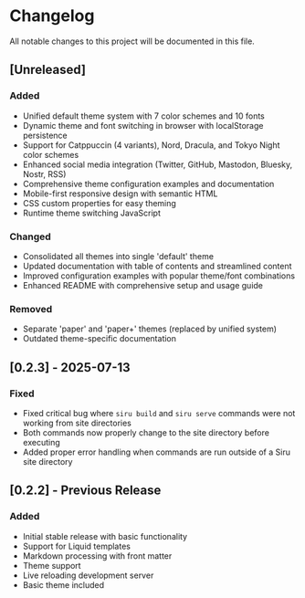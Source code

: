 # Changelog

All notable changes to this project will be documented in this file.

## [Unreleased]

### Added
- Unified default theme system with 7 color schemes and 10 fonts
- Dynamic theme and font switching in browser with localStorage persistence
- Support for Catppuccin (4 variants), Nord, Dracula, and Tokyo Night color schemes
- Enhanced social media integration (Twitter, GitHub, Mastodon, Bluesky, Nostr, RSS)
- Comprehensive theme configuration examples and documentation
- Mobile-first responsive design with semantic HTML
- CSS custom properties for easy theming
- Runtime theme switching JavaScript

### Changed
- Consolidated all themes into single 'default' theme
- Updated documentation with table of contents and streamlined content
- Improved configuration examples with popular theme/font combinations
- Enhanced README with comprehensive setup and usage guide

### Removed
- Separate 'paper' and 'paper+' themes (replaced by unified system)
- Outdated theme-specific documentation

## [0.2.3] - 2025-07-13

### Fixed
- Fixed critical bug where `siru build` and `siru serve` commands were not working from site directories
- Both commands now properly change to the site directory before executing
- Added proper error handling when commands are run outside of a Siru site directory

## [0.2.2] - Previous Release

### Added
- Initial stable release with basic functionality
- Support for Liquid templates
- Markdown processing with front matter
- Theme support
- Live reloading development server
- Basic theme included
